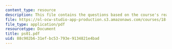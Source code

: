 ```yaml
---
content_type: resource
description: This file contains the questions based on the course's readings.
file: https://ol-ocw-studio-app-production.s3.amazonaws.com/courses/18-786-topics-in-algebraic-number-theory-spring-2006/88c902b631efbc53793e9134821e4bad_ps01.pdf
file_type: application/pdf
resourcetype: Document
title: ps01.pdf
uid: 88c902b6-31ef-bc53-793e-9134821e4bad
---
```

